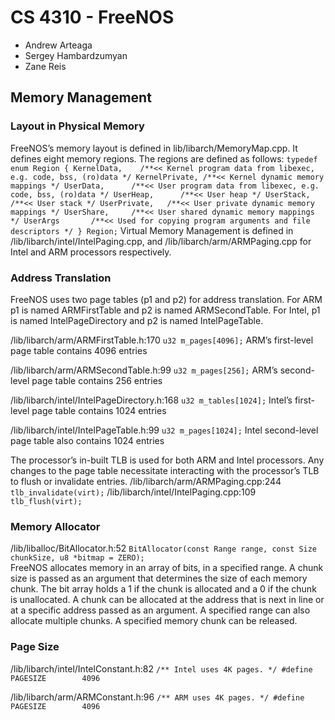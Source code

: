 # CS 4310 - FreeNOS
- Andrew Arteaga
- Sergey Hambardzumyan
- Zane Reis
## Memory Management
### Layout in Physical Memory
FreeNOS’s memory layout is defined in lib/libarch/MemoryMap.cpp. It defines eight memory regions. The regions are defined as follows:
`typedef enum Region
    {
        KernelData,    /**<< Kernel program data from libexec, e.g. code, bss, (ro)data */
        KernelPrivate, /**<< Kernel dynamic memory mappings */
        UserData,      /**<< User program data from libexec, e.g. code, bss, (ro)data */
        UserHeap,      /**<< User heap */
        UserStack,     /**<< User stack */
        UserPrivate,   /**<< User private dynamic memory mappings */
        UserShare,     /**<< User shared dynamic memory mappings */
        UserArgs       /**<< Used for copying program arguments and file descriptors */
    }
Region;`
Virtual Memory Management is defined in /lib/libarch/intel/IntelPaging.cpp, and /lib/libarch/arm/ARMPaging.cpp for Intel and ARM processors respectively.

### Address Translation
FreeNOS uses two page tables (p1 and p2) for address translation. For ARM p1 is named ARMFirstTable and p2 is named ARMSecondTable. For Intel, p1 is named IntelPageDirectory and p2 is named IntelPageTable.

/lib/libarch/arm/ARMFirstTable.h:170
`u32 m_pages[4096];`
ARM’s first-level page table contains 4096 entries

/lib/libarch/arm/ARMSecondTable.h:99
`u32 m_pages[256];`
ARM’s second-level page table contains 256 entries

/lib/libarch/intel/IntelPageDirectory.h:168
`u32 m_tables[1024];`
Intel’s first-level page table contains 1024 entries

/lib/libarch/intel/IntelPageTable.h:99
`u32 m_pages[1024];`
Intel second-level page table also contains 1024 entries

The processor’s in-built TLB is used for both ARM and Intel processors. Any changes to the page table necessitate interacting with the processor’s TLB to flush or invalidate entries.
/lib/libarch/arm/ARMPaging.cpp:244
`tlb_invalidate(virt);`
/lib/libarch/intel/IntelPaging.cpp:109
`tlb_flush(virt);`

### Memory Allocator
/lib/liballoc/BitAllocator.h:52
`BitAllocator(const Range range, const Size chunkSize, u8 *bitmap = ZERO);`
\
FreeNOS allocates memory in an array of bits, in a specified range. A chunk size is passed as an argument that determines the size of each memory chunk. The bit array holds a 1 if the chunk is allocated and a 0 if the chunk is unallocated. A chunk can be allocated at the address that is next in line or at a specific address passed as an argument. A specified range can also allocate multiple chunks. A specified memory chunk can be released.

### Page Size
/lib/libarch/intel/IntelConstant.h:82
`/** Intel uses 4K pages. */
#define PAGESIZE        4096`

/lib/libarch/arm/ARMConstant.h:96
`/** ARM uses 4K pages. */
#define PAGESIZE        4096`

